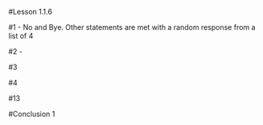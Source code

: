 #Lesson 1.1.6
<p>#1 - No and Bye. Other statements are met with a random response from a list of 4
<p>#2 -
<p>#3
<p>#4
<p>#13
<p>#Conclusion 1